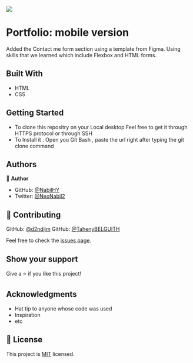 ![](https://img.shields.io/badge/Microverse-blueviolet)

# Portfolio: mobile version 

  Added the Contact me form section using a template from Figma.
  Using skills that we learned which include Flexbox and HTML forms.
  


## Built With

- HTML
- CSS


## Getting Started

- To clone this repositry on your Local desktop
Feel free to get it through HTTPS protocol or through SSH
- To Install it . Open you Git Bash , paste the url right after typing the git clone command

## Authors

👤 **Author**

- GitHub: [@NabilHY](https://github.com/NabilHY)
- Twitter: [@NeoNabil2](https://twitter.com/NeoNabil2)



## 🤝 Contributing

GitHub: [@d2ndjim](https://github.com/d2ndjim)
GitHub: [@TahenyBELGUITH](https://github.com/https://github.com/TahenyBELGUITH)


Feel free to check the [issues page](../../issues/).

## Show your support

Give a ⭐️ if you like this project!

## Acknowledgments

- Hat tip to anyone whose code was used
- Inspiration
- etc

## 📝 License

This project is [MIT](./MIT.md) licensed.